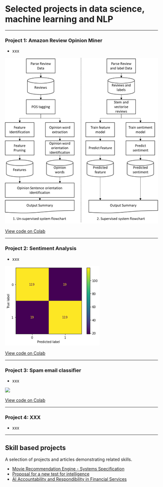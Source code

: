# Selected projects in data science, machine learning and NLP

---

### Project 1: Amazon Review Opinion Miner
- xxx

<img src="/assets/img/Opinion_miner2.png?raw=true" />

[View code on Colab](https://colab.research.google.com/drive/1zILnLQoPnLT16piimskrr6zvKRHz2HQu?usp=sharing)

---

### Project 2: Sentiment Analysis
- xxx

<img src="/assets/img/Sentiment1.png?raw=true" />

[View code on Colab](https://colab.research.google.com/drive/17rThwshyOWZeLRjhbPkgRRnMWI5OqEYF?usp=sharing)

---

### Project 3: Spam email classifier
- xxx

<img src="/assets/img/Spam1.png?raw=true" />

[View code on Colab](https://colab.research.google.com/drive/1S0Ulve9_pMPgE7eBZq5kA9zJJCB5qauj?usp=sharing)

---

### Project 4: XXX
- xxx

---

## Skill based projects
A selection of projects and articles demonstrating related skills.
- [Movie Recommendation Engine - Systems Specification](https://drive.google.com/file/d/1DuduY49RAJi62er_lgvw28330Djv2eii/view?usp=drive_link)
- [Proposal for a new test for intelligence](https://drive.google.com/file/d/1uxegWI0Uqu1ykgSfeRBKEcBWVKezPwOg/view?usp=drive_link)
- [AI Accountability and Respondibility in Financial Services](https://drive.google.com/file/d/1nZdUNJ8SAr2fqEAdEsP2XVh42JIYlw4Z/view?usp=drive_link)
